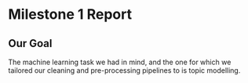 # Milestone 1 Report

## Our Goal

The machine learning task we had in mind, and the one for which we tailored our cleaning and pre-processing pipelines to is topic modelling.
